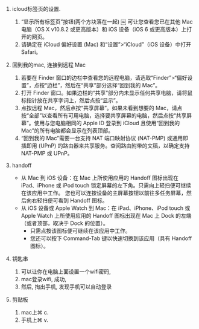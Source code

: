 1. icloud标签页的设置.
   1. “显示所有标签页”按钮(两个方块落在一起) ￼ 可让您查看您已在其他 Mac 电脑（OS X v10.8.2 或更高版本）和 iOS 设备（iOS 6 或更高版本）上打开的网页。
   2. 请确定在 iCloud 偏好设置 (Mac) 和“设置”>“iCloud”（iOS 设备）中打开 Safari。
2. 回到我的mac, 连接到远程 Mac

   1. 若要在 Finder 窗口的边栏中查看您的远程电脑，请选取“Finder”>“偏好设置”，点按“边栏”，然后在“共享”部分选择“回到我的 Mac”。
   2. 打开 Finder 窗口。如果边栏的“共享”部分内未显示任何共享电脑，请将鼠标指针放在共享字词上，然后点按“显示”。 
   3. 点按远程 Mac，然后点按“共享屏幕”。如果未看到想要的 Mac，请点按“全部”以查看所有可用电脑，选择要共享屏幕的电脑，然后点按“共享屏幕”。使用与您电脑相同的 Apple ID 登录到 iCloud 且使用“回到我的 Mac”的所有电脑都会显示在列表顶部。
   4. “回到我的 Mac”需要一台支持 NAT 端口映射协议 (NAT-PMP) 或通用即插即用 (UPnP) 的路由器来共享服务。查阅路由附带的文稿，以确定支持 NAT-PMP 或 UPnP。
3. handoff

   - 从 Mac 到 iOS 设备：在 Mac 上所使用应用的 Handoff 图标出现在 iPad、iPhone 或 iPod touch 锁定屏幕的左下角。只需向上轻扫便可继续在该应用中工作。 您也可以连按设备的主屏幕按钮以前往多任务屏幕，然后向右轻扫便可看到 Handoff 图标。
   - 从 iOS 设备或 Apple Watch 到 Mac：在 iPad、iPhone、iPod touch 或 Apple Watch 上所使用应用的 Handoff 图标出现在 Mac 上 Dock 的左端（或者顶部，取决于 Dock 的位置）。
     - 只需点按该图标便可继续在该应用中工作。
     - 您还可以按下 Command-Tab 键以快速切换到该应用（具有 Handoff 图标）。
4. 钥匙串
   1. 可以让你在电脑上面设置一个wifi密码, 
   2. mac登录wifi, 成功, 
   3. 然后, 掏出手机, 发现手机可以自动登录
5. 剪贴板
   1. mac上⌘ c.
   2. 手机上⌘ v.

